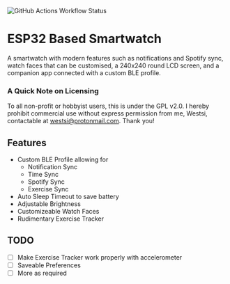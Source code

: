 ![GitHub Actions Workflow Status](https://img.shields.io/github/actions/workflow/status/Westsi/ESP-Smartwatch/pio.yml?style=for-the-badge&logo=github)
# ESP32 Based Smartwatch
A smartwatch with modern features such as notifications and Spotify sync, watch faces that can be customised, a 240x240 round LCD screen, and a companion app connected with a custom BLE profile.

### A Quick Note on Licensing
To all non-profit or hobbyist users, this is under the GPL v2.0. I hereby prohibit commercial use without express permission from me, Westsi, contactable at westsi@protonmail.com. Thank you!

## Features
- Custom BLE Profile allowing for
  - Notification Sync
  - Time Sync
  - Spotify Sync
  - Exercise Sync
- Auto Sleep Timeout to save battery
- Adjustable Brightness
- Customizeable Watch Faces
- Rudimentary Exercise Tracker


## TODO
- [ ] Make Exercise Tracker work properly with accelerometer
- [ ] Saveable Preferences
- [ ] More as required
